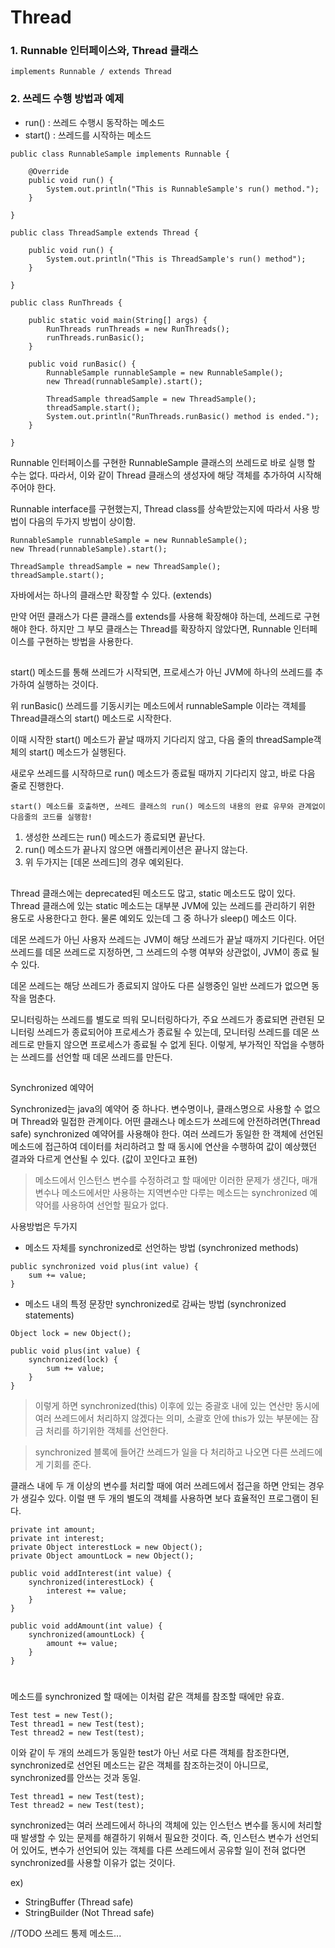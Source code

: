 

# Thread

### 1. Runnable 인터페이스와, Thread 클래스

```
implements Runnable / extends Thread
```

### 2. 쓰레드 수행 방법과 예제

- run() : 쓰레드 수행시 동작하는 메소드
- start() : 쓰레드를 시작하는 메소드

```
public class RunnableSample implements Runnable {

    @Override
    public void run() {
        System.out.println("This is RunnableSample's run() method.");
    }

}

public class ThreadSample extends Thread {

    public void run() {
        System.out.println("This is ThreadSample's run() method");
    }

}

public class RunThreads {

    public static void main(String[] args) {
        RunThreads runThreads = new RunThreads();
        runThreads.runBasic();
    }

    public void runBasic() {
        RunnableSample runnableSample = new RunnableSample();
        new Thread(runnableSample).start();

        ThreadSample threadSample = new ThreadSample();
        threadSample.start();
        System.out.println("RunThreads.runBasic() method is ended.");
    }

}
```


Runnable 인터페이스를 구현한 RunnableSample 클래스의 쓰레드로 바로 실행 할 수는 없다.
따라서, 이와 같이 Thread 클래스의 생성자에 해당 객체를 추가하여 시작해 주어야 한다.

Runnable interface를 구현했는지, Thread class를 상속받았는지에 따라서 사용 방법이 다음의 두가지 방법이 상이함.
```
RunnableSample runnableSample = new RunnableSample();
new Thread(runnableSample).start(); 

ThreadSample threadSample = new ThreadSample();
threadSample.start();
```

자바에서는 하나의 클래스만 확장할 수 있다. (extends)

만약 어떤 클래스가 다른 클래스를 extends를 사용해 확장해야 하는데, 쓰레드로 구현해야 한다.
하지만 그 부모 클래스는 Thread를 확장하지 않았다면, Runnable 인터페이스를 구현하는 방법을 사용한다.
 

##

start() 메소드를 통해 쓰레드가 시작되면, 프로세스가 아닌 JVM에 하나의 쓰레드를 추가하여 실행하는 것이다.

위 runBasic() 쓰레드를 기동시키는 메소드에서 runnableSample 이라는 객체를 Thread클래스의 start() 메소드로 시작한다.

이때 시작한 start() 메소드가 끝날 때까지 기다리지 않고, 다음 줄의 threadSample객체의 start() 메소드가 실행된다.

새로우 쓰레드를 시작하므로 run() 메소드가 종료될 때까지 기다리지 않고, 바로 다음 줄로 진행한다.

```
start() 메소드를 호출하면, 쓰레드 클래스의 run() 메소드의 내용의 완료 유무와 관계없이 다음줄의 코드를 실행함!
```

1. 생성한 쓰레드는 run() 메소드가 종료되면 끝난다.
2. run() 메소드가 끝나지 않으면 애플리케이션은 끝나지 않는다.
3. 위 두가지는 [데몬 쓰레드]의 경우 예외된다.

##

Thread 클래스에는 deprecated된 메소드도 많고, static 메소드도 많이 있다.
Thread 클래스에 있는 static 메소드는 대부분 JVM에 있는 쓰레드를 관리하기 위한 용도로 사용한다고 한다.
물론 예외도 있는데 그 중 하나가 sleep() 메소드 이다.

데몬 쓰레드가 아닌 사용자 쓰레드는 JVM이 해당 쓰레드가 끝날 때까지 기다린다.
어던 쓰레드를 데몬 쓰레드로 지정하면, 그 쓰레드의 수행 여부와 상관없이, JVM이 종료 될 수 있다.

데몬 쓰레드는 해당 쓰레드가 종료되지 않아도 다른 실행중인 일반 쓰레드가 없으면 동작을 멈춘다.

모니터링하는 쓰레드를 별도로 띄워 모니터링하다가, 주요 쓰레드가 종료되면 관련된 모니터링 쓰레드가 종료되어야
프로세스가 종료될 수 있는데, 모니터링 쓰레드를 데몬 쓰레드로 만들지 않으면 프로세스가 종료될 수 없게 된다.
이렇게, 부가적인 작업을 수행하는 쓰레드를 선언할 때 데몬 쓰레드를 만든다.

##

Synchronized 예약어

Synchronized는 java의 예약어 중 하나다. 변수명이나, 클래스명으로 사용할 수 없으며 Thread와 밀접한 관계이다.
어떤 클래스나 메소드가 쓰레드에 안전하려면(Thread safe) synchronized 예약어를 사용해야 한다.
여러 쓰레드가 동일한 한 객체에 선언된 메소드에 접근하여 데이터를 처리하려고 할 때 동시에 연산을 수행하여
값이 예상했던 결과와 다르게 연산될 수 있다. (값이 꼬인다고 표현)

> 메소드에서 인스턴스 변수를 수정하려고 할 때에만 이러한 문제가 생긴다, 매개변수나 메소드에서만 사용하는
> 지역변수만 다루는 메소드는 synchronized 예약어를 사용하여 선언할 필요가 없다.
    
사용방법은 두가지
- 메소드 자체를 synchronized로 선언하는 방법 (synchronized methods)
```
public synchronized void plus(int value) {
    sum += value;
}
```

- 메소드 내의 특정 문장만 synchronized로 감싸는 방법 (synchronized statements)
```
Object lock = new Object();

public void plus(int value) {
    synchronized(lock) {
        sum += value;
    }
}
```
> 이렇게 하면 synchronized(this) 이후에 있는 중괄호 내에 있는 연산만 동시에 여러 쓰레드에서 처리하지 않겠다는 의미,
> 소괄호 안에 this가 있는 부분에는 잠금 처리를 하기위한 객체를 선언한다.

> synchronized 블록에 들어간 쓰레드가 일을 다 처리하고 나오면 다른 쓰레드에게 기회를 준다.

클래스 내에 두 개 이상의 변수를 처리할 때에 여러 쓰레드에서 접근을 하면 안되는 경우가 생길수 있다.
이럴 땐 두 개의 별도의 객체를 사용하면 보다 효율적인 프로그램이 된다.
```
private int amount;
private int interest;
private Object interestLock = new Object();
private Object amountLock = new Object();

public void addInterest(int value) {
    synchronized(interestLock) {
        interest += value;
    }
}

public void addAmount(int value) {
    synchronized(amountLock) {
        amount += value;
    }
}
```

#

메소드를 synchronized 할 때에는 이처럼 같은 객체를 참조할 때에만 유효.
```
Test test = new Test();
Test thread1 = new Test(test);
Test thread2 = new Test(test);
```

이와 같이 두 개의 쓰레드가 동일한 test가 아닌 서로 다른 객체를 참조한다면,
synchronized로 선언된 메소드는 같은 객체를 참조하는것이 아니므로, synchronized를 안쓰는 것과 동일.

```
Test thread1 = new Test(test);
Test thread2 = new Test(test);
```

synchronized는 여러 쓰레드에서 하나의 객체에 있는 인스턴스 변수를 동시에 처리할 때 발생할 수 있는 문제를
해결하기 위해서 필요한 것이다. 즉, 인스턴스 변수가 선언되어 있어도, 변수가 선언되어 있는 객체를
다른 쓰레드에서 공유할 일이 전혀 없다면 synchronized를 사용할 이유가 없는 것이다.

ex) 
- StringBuffer (Thread safe) 
- StringBuilder (Not Thread safe)

//TODO 쓰레드 통제 메소드...